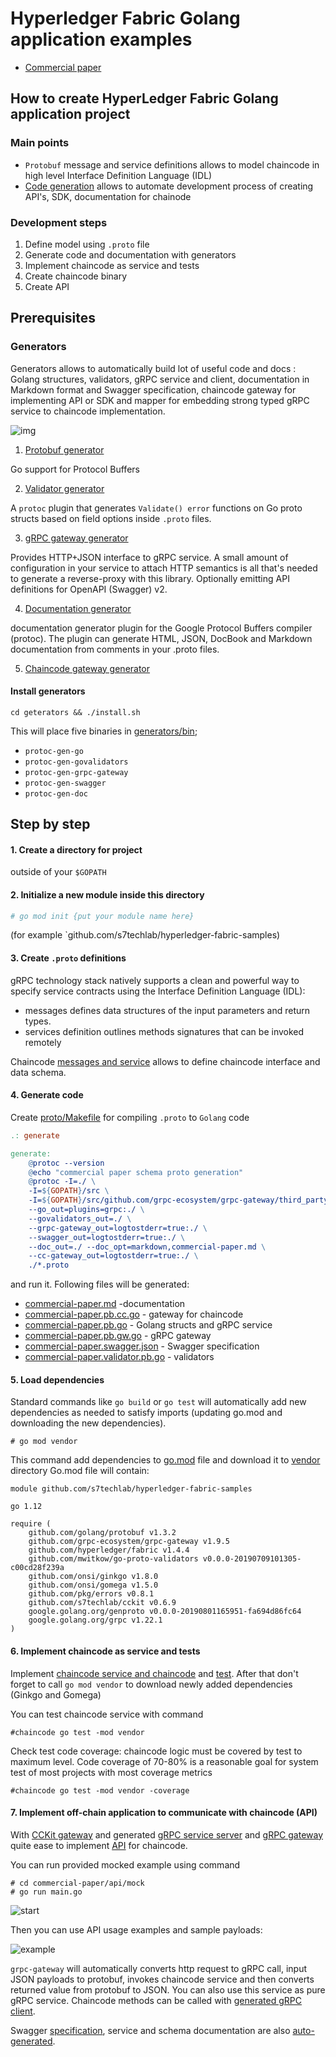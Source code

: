 # Hyperledger Fabric Golang application examples


* [Commercial paper](samples/cpaper)


## How to create HyperLedger Fabric Golang application project

### Main points

* `Protobuf` message and service definitions allows to model chaincode in high level Interface Definition Language (IDL)
* [Code generation](https://blog.golang.org/generate) allows to automate development process 
   of creating API's, SDK, documentation for chainode


### Development steps

1. Define model using `.proto` file
2. Generate code and documentation with generators
3. Implement chaincode as service and tests 
4. Create chaincode binary
5. Create API

## Prerequisites

### Generators

Generators allows to automatically build lot of useful code and docs : Golang structures, 
validators, gRPC service and client, documentation in Markdown format and Swagger specification,
chaincode gateway for implementing API or SDK and mapper for embedding strong typed gRPC service
to chaincode implementation.

![img](samples/cpaper/docs/img/cc-code-gen.png)

1. [Protobuf generator](https://github.com/golang/protobuf)

Go support for Protocol Buffers

2. [Validator generator](https://github.com/mwitkow/go-proto-validators)

A `protoc` plugin that generates `Validate() error` functions on Go proto structs based on field options inside
 `.proto` files.

3. [gRPC gateway generator](https://github.com/grpc-ecosystem/grpc-gateway)

Provides HTTP+JSON interface to gRPC service. A small amount of configuration in your service to attach HTTP semantics 
is all that's needed to generate a reverse-proxy with this library. Optionally emitting API definitions for
OpenAPI (Swagger) v2.

4. [Documentation generator](https://github.com/pseudomuto/protoc-gen-doc)

documentation generator plugin for the Google Protocol Buffers compiler (protoc). 
The plugin can generate HTML, JSON, DocBook and Markdown documentation from comments in your .proto files.

5. [Chaincode gateway generator](https://github.com/s7techlab/cckit/tree/master/gateway)

#### Install generators

`cd geterators && ./install.sh`

This will place five binaries in [generators/bin](generators/bin);

* `protoc-gen-go`
* `protoc-gen-govalidators`
* `protoc-gen-grpc-gateway`
* `protoc-gen-swagger`
* `protoc-gen-doc`


## Step by step

#### 1. Create a directory for project 

outside of your `$GOPATH`

#### 2. Initialize a new module inside this directory
 
```bash
# go mod init {put your module name here}  
```

(for example `github.com/s7techlab/hyperledger-fabric-samples)

#### 3. Create `.proto` definitions 
 
gRPC technology stack natively supports a clean and powerful way to specify service contracts using the Interface
Definition Language (IDL):
* messages defines data structures of the input parameters and return types.
* services definition outlines methods signatures that can be invoked remotely

Chaincode [messages and service](samples/cpaper/cpaper.proto) allows to define chaincode interface and
data schema.


#### 4. Generate code 

Create [proto/Makefile](samples/cpaper/proto/Makefile) for compiling `.proto` to `Golang` code

```Makefile
.: generate

generate:
	@protoc --version
	@echo "commercial paper schema proto generation"
	@protoc -I=./ \
	-I=${GOPATH}/src \
	-I=${GOPATH}/src/github.com/grpc-ecosystem/grpc-gateway/third_party/googleapis \
	--go_out=plugins=grpc:./ \
	--govalidators_out=./ \
	--grpc-gateway_out=logtostderr=true:./ \
	--swagger_out=logtostderr=true:./ \
	--doc_out=./ --doc_opt=markdown,commercial-paper.md \
	--cc-gateway_out=logtostderr=true:./ \
	./*.proto
```

and run it. Following files will be generated:

* [commercial-paper.md](samples/cpaper/proto/commercial-paper.md) -documentation
* [commercial-paper.pb.cc.go](samples/cpaper/proto/commercial-paper.pb.cc.go) - gateway for chaincode
* [commercial-paper.pb.go](samples/cpaper/proto/commercial-paper.pb.go) - Golang structs and gRPC service
* [commercial-paper.pb.gw.go](samples/cpaper/proto/commercial-paper.pb.gw.go) - gRPC gateway
* [commercial-paper.swagger.json](samples/cpaper/proto/commercial-paper.swagger.json) - Swagger specification
* [commercial-paper.validator.pb.go](samples/cpaper/proto/commercial-paper.validator.pb.go) - validators

#### 5. Load dependencies

Standard commands like `go build` or `go test` will automatically add new dependencies as needed to 
satisfy imports (updating go.mod and downloading the new dependencies).

`# go mod vendor`

This command add dependencies to [go.mod](go.mod) file and download it to [vendor](vendor) directory
Go.mod file will contain:

```
module github.com/s7techlab/hyperledger-fabric-samples

go 1.12

require (
	github.com/golang/protobuf v1.3.2
	github.com/grpc-ecosystem/grpc-gateway v1.9.5
	github.com/hyperledger/fabric v1.4.4
	github.com/mwitkow/go-proto-validators v0.0.0-20190709101305-c00cd28f239a
	github.com/onsi/ginkgo v1.8.0
	github.com/onsi/gomega v1.5.0
	github.com/pkg/errors v0.8.1
	github.com/s7techlab/cckit v0.6.9
	google.golang.org/genproto v0.0.0-20190801165951-fa694d86fc64
	google.golang.org/grpc v1.22.1
)

```

#### 6. Implement chaincode as service and tests

Implement [chaincode service and chaincode](samples/cpaper/chaincode/chaincode.go) and 
[test](samples/cpaper/chaincode/chaincode_test.go). After that don't forget to call `go mod vendor`
to download newly added dependencies  (Ginkgo and Gomega)

You can test chaincode service with command

`#chaincode go test -mod vendor`

Check test code coverage: chaincode logic must be covered by test to maximum level. Code coverage of 70-80% is a 
reasonable goal for system test of most projects with most coverage metrics

`#chaincode go test -mod vendor -coverage`


#### 7. Implement off-chain application to communicate with chaincode (API)

With [CCKit gateway](https://github.com/s7techlab/cckit/tree/master/gateway) and generated 
[gRPC service server](samples/cpaper/proto/commercial-paper.pb.go) and [gRPC gateway](samples/cpaper/proto/commercial-paper.pb.gw.go)
quite ease to implement [API](samples/cpaper/api) for chaincode.

You can run provided mocked example using command
```
# cd commercial-paper/api/mock
# go run main.go
```

![start](samples/cpaper/docs/img/gateway-mocked-start.png)

Then you can use API usage examples and sample payloads:

![example](samples/cpaper/docs/img/gateway-mocked-usage.png)

`grpc-gateway` will automatically converts http request to gRPC call, input JSON payloads to protobuf, invokes chaincode 
service and then converts returned value from protobuf to JSON. You can also use this service as pure gRPC service. 
Chaincode methods can be called with [generated gRPC client](samples/cpaper/proto/commercial-paper.pb.go). 

Swagger [specification](samples/cpaper/proto/commercial-paper.swagger.json), service and schema documentation are also 
[auto-generated](samples/cpaper/proto/commercial-paper.md).






